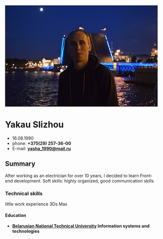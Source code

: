 ![Photo](https://github.com/Dorfik/rsschool-cv/blob/gh-pages/nH7QkQy-neY.jpg)
# Yakau Slizhou
* 16.08.1990
* phone: **+375(29) 257-36-00**
* E-mail: **yasha_1990@mail.ru**

## Summary
After working as an electrician for over 10 years, I decided to learn Front-end development.
Soft skills: highly organized, good communication skills

### Technical skills
little work experience 3Ds Max

#### Education
* **[Belarusian National Technical University](https://bntu.by) Information systems and technologies**

